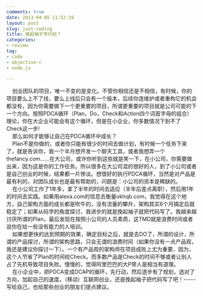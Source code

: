 ```yaml
---
comments: true
date: 2013-04-05 11:52:19
layout: post
slug: just-coding
title: 挽起袖子写代码？
categories:
- review
tag:
- code
- objective-c
- node.js

---
```


&nbsp;&nbsp;&nbsp;&nbsp;创业团队的项目，唯一不变的是变化。不管你相信还是不相信，有时候，你的项目要么上不了线，要么上线后只会有一个版本，后续你连维护或者重构它的机会都没有，因为你需要做下一个更重要的项目，所谓更重要的项目就是公司可能的下一个方向。按照PDCA循环（Plan，Do，Check和Action四个词首字母的组合）理论，你在大企业可能会有这个循环，但是在小企业，你多数情况下到不了Check这一步!<br />
&nbsp;&nbsp;&nbsp;&nbsp;那么如何才能够让自己在PDCA循环中成长？<br />
&nbsp;&nbsp;&nbsp;&nbsp;Plan不是你做的，或者你只能有很少的时间去做计划，有时候一个任务下来了，就是告诉你，我一个半月想开发一个聊天工具，或者我想弄一个thefancy.com……在大公司，或许你听到这些就是笑一下，在小公司，你需要做出来，因为这是你的工作任务。所以很多在大公司混的很好的人，到了小公司或者是自己创业的时候，结果都一片惨淡。想很好的执行PDCA循环，当然是对产品是最有利的，对团队成长也是最有帮助的，问题是：小公司的资本是稀缺的。<br />
&nbsp;&nbsp;&nbsp;&nbsp;在小公司工作了1年多，拿了半年的时间去适应（半年后差点离职），然后用1年的时间去实践。如果用alexa.com的信息去衡量okhqb.com，我觉得在这个地方，自己架构方面的成长都是吹牛的，没有流量的攀升，架构其实6个月搞定后就稳定了；如果从码字的角度探讨，我进步的就是挽起袖子就把代码写了。我越来越讨厌所谓的Plan，最后发现在按照小公司的人员素质，这TMD就是浪费时间或者说你在给一些没有能力的人培训。<br />
&nbsp;&nbsp;&nbsp;&nbsp;如果想更快的达到预期的效果，确定目标之后，就是去DO了，所谓的设计，所谓的产品探讨，所谓的架构思路，只会无谓的浪费时间（如果你没有一点产品观，我还是建议你探讨一下）。一个有产品观的架构师在项目成败上尤为重要，因为，这个人节省了Plan的时间给Check。而多数产品是Check的时间不够或者让别人占了先机导致项目失败。慢慢的，觉得阿里巴巴的大P带人是相当有道理。<br />
&nbsp;&nbsp;&nbsp;&nbsp;在小企业中，把PDCA变成DCAP的循环，先行动，然后逐步有了规划，选对了方向，加起自己的速度。（移动）互联网创业，还是挽起袖子把代码写了吧！-----写给自己，也给那些创业的朋友们提点建议。<br />

